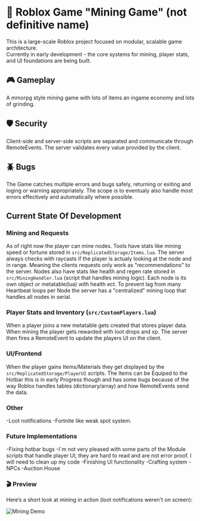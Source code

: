 # 📌 Roblox Game "Mining Game" (not definitive name)
This is a large-scale Roblox project focused on modular, scalable game architecture.  
Currently in early development - the core systems for mining, player stats, and UI foundations are being built.

## 🎮 Gameplay
A mmorpg style mining game with lots of items an ingame economy and lots of grinding.

## 🛡️ Security
Client-side and server-side scripts are separated and communicate through RemoteEvents. The server validates every value provided by the client.

## 🪲 Bugs
The Game catches multiple errors and bugs safely, returning or exiting and loging or warning appropriately. The scope is to eventualy also handle most errors effectively and automatically where possible.

## Current State Of Development

### Mining and Requests
As of right now the player can mine nodes. Tools have stats like mining speed or fortune stored in `src/ReplicatedStorage/Items.lua`. The server always checks with raycasts if the player is actualy looking at the node and in range. Meaning the clients requests only work as "recommendations" to the server. Nodes also have stats like health and regen rate stored in `src/MiningHandler.lua` (script that handles mining logic). Each node is its own object or metatable(lua) with health ect. To prevent lag from many Heartbeat loops per Node the server has a "centralized" mining loop that handles all nodes in serial.

### Player Stats and Inventory (`src/CustomPlayers.lua`)
When a player joins a new metatable gets created that stores player data. When mining the player gets rewarded with loot drops and xp. The server then fires a RemoteEvent to update the players UI on the client.

### UI/Frontend
When the player gains Items/Materials they get displayed by the `src/ReplicatedStorage/PlayerUI` scripts. The Items can be Equiped to the Hotbar this is in early Progress though and has some bugs because of the way Roblox handles tables (dictionary/array) and how RemoteEvents send the data.

### Other
-Loot notifications
-Fortnite like weak spot system.

### Future Implementations
-Fixing hotbar bugs
-I`m not very pleased with some parts of the Module scripts that handle player UI, they are hard to read and are not error proof. I will need to clean up my code
-Finishing UI functionality
-Crafting system
-NPCs
-Auction House

### 🎬 Preview
Here’s a short look at mining in action (loot notifications weren't on screen):

![Mining Demo](https://imgur.com/a/GoSG4VJ)

